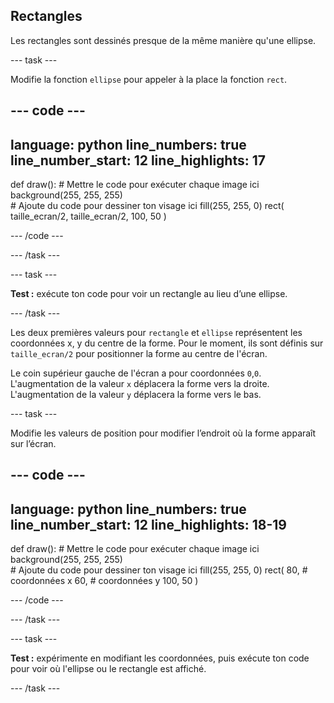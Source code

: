 ## Rectangles

Les rectangles sont dessinés presque de la même manière qu'une ellipse.

--- task ---

Modifie la fonction `ellipse` pour appeler à la place la fonction `rect`.

--- code ---
---
language: python
line_numbers: true
line_number_start: 12
line_highlights: 17
---

def draw():
    # Mettre le code pour exécuter chaque image ici
    background(255, 255, 255)  
    # Ajoute du code pour dessiner ton visage ici
    fill(255, 255, 0) 
    rect(
        taille_ecran/2, 
        taille_ecran/2, 
        100, 
        50
    )  
  
--- /code ---

--- /task ---

--- task ---

**Test :** exécute ton code pour voir un rectangle au lieu d’une ellipse.

--- /task ---

Les deux premières valeurs pour `rectangle` et `ellipse` représentent les coordonnées x, y du centre de la forme. Pour le moment, ils sont définis sur `taille_ecran/2` pour positionner la forme au centre de l'écran.

Le coin supérieur gauche de l'écran a pour coordonnées `0`,`0`. L'augmentation de la valeur `x` déplacera la forme vers la droite. L'augmentation de la valeur `y` déplacera la forme vers le bas.


--- task ---

Modifie les valeurs de position pour modifier l’endroit où la forme apparaît sur l’écran.

--- code ---
---
language: python
line_numbers: true
line_number_start: 12
line_highlights: 18-19
---

def draw():
    # Mettre le code pour exécuter chaque image ici
    background(255, 255, 255)  
    # Ajoute du code pour dessiner ton visage ici
    fill(255, 255, 0) 
    rect(
        80, # coordonnées x
        60, # coordonnées y
        100, 
        50
    )  
  
--- /code ---

--- /task ---

--- task ---

**Test :** expérimente en modifiant les coordonnées, puis exécute ton code pour voir où l'ellipse ou le rectangle est affiché.

--- /task ---